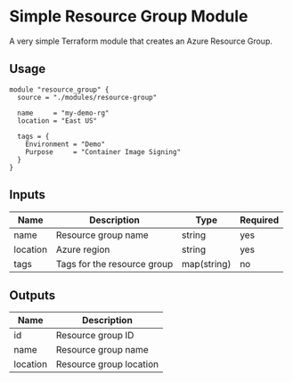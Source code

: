 # Simple Resource Group Module

A very simple Terraform module that creates an Azure Resource Group.

## Usage

```hcl
module "resource_group" {
  source = "./modules/resource-group"

  name     = "my-demo-rg"
  location = "East US"
  
  tags = {
    Environment = "Demo"
    Purpose     = "Container Image Signing"
  }
}
```

## Inputs

| Name | Description | Type | Required |
|------|-------------|------|----------|
| name | Resource group name | string | yes |
| location | Azure region | string | yes |
| tags | Tags for the resource group | map(string) | no |

## Outputs

| Name | Description |
|------|-------------|
| id | Resource group ID |
| name | Resource group name |
| location | Resource group location |
